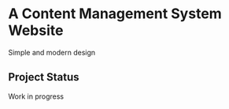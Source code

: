 # A Content Management System Website

Simple and modern design

## Project Status

Work in progress
